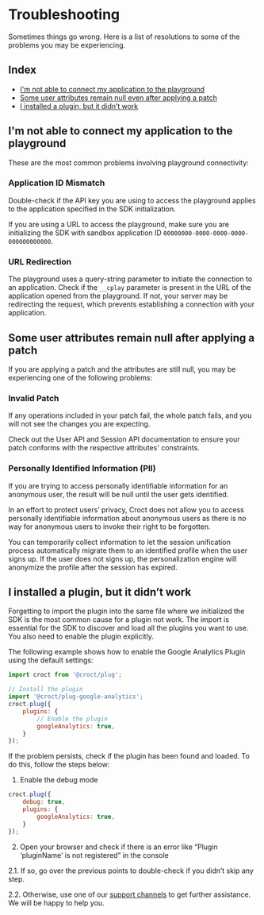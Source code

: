 # Troubleshooting

Sometimes things go wrong. Here is a list of resolutions to some of the problems you may be experiencing.

## Index

- [I'm not able to connect my application to the playground](#im-not-able-to-connect-my-application-to-the-playground)
- [Some user attributes remain null even after applying a patch](#some-user-attributes-remain-null-after-applying-a-patch)
- [I installed a plugin, but it didn’t work](#i-installed-a-plugin-but-it-didnt-work)

## I'm not able to connect my application to the playground

These are the most common problems involving playground connectivity:

### Application ID Mismatch

Double-check if the API key you are using to access the playground applies to the application specified in the SDK initialization.

If you are using a URL to access the playground, make sure you are initializing the SDK with sandbox application ID 
`00000000-0000-0000-0000-000000000000`.

### URL Redirection

The playground uses a query-string parameter to initiate the connection to an application. Check if the 
`__cplay` parameter is present in the URL of the application opened from the playground. If not, your server may be 
redirecting the request, which prevents establishing a connection with your application.

## Some user attributes remain null after applying a patch

If you are applying a patch and the attributes are still null, you may be experiencing one of the following problems:

### Invalid Patch

If any operations included in your patch fail, the whole patch fails, and you will not see the changes you are expecting.

Check out the User API and Session API documentation to ensure your patch conforms with the respective attributes' constraints.

### Personally Identified Information (PII)

If you are trying to access personally identifiable information for an anonymous user, the result will be null until 
the user gets identified.

In an effort to protect users’ privacy, Croct does not allow you to access personally identifiable information about 
anonymous users as there is no way for anonymous users to invoke their right to be forgotten.

You can temporarily collect information to let the session unification process automatically migrate them to an 
identified profile when the user signs up. If the user does not signs up, the personalization engine will anonymize 
the profile after the session has expired.

## I installed a plugin, but it didn’t work

Forgetting to import the plugin into the same file where we initialized the SDK is the most common cause for a plugin not work. The import is essential for the SDK to discover and load all the plugins you want to use. You also need to enable the plugin explicitly.

The following example shows how to enable the Google Analytics Plugin using the default settings:

```js
import croct from '@croct/plug';

// Install the plugin
import '@croct/plug-google-analytics';
croct.plug({
    plugins: {
        // Enable the plugin
        googleAnalytics: true,
    }
});
```

If the problem persists, check if the plugin has been found and loaded. To do this, follow the steps below:

1. Enable the debug mode

```js
croct.plug({
    debug: true,
    plugins: {
        googleAnalytics: true,
    }
});
```
2.  Open your browser and check if there is an error like “Plugin ‘pluginName’ is not registered” in the console  

  2.1. If so, go over the previous points to double-check if you didn’t skip any step.

  2.2. Otherwise, use one of our [support channels](https://github.com/croct-tech/plug-js#support) to get further assistance. We will be happy to help you.


